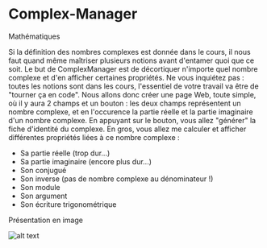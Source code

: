 # Complex-Manager
Mathématiques

Si la définition des nombres complexes est donnée dans le cours, il nous faut quand même maîtriser plusieurs notions avant d'entamer quoi que ce soit. Le but de ComplexManager est de décortiquer n'importe quel nombre complexe et d'en afficher certaines propriétés. Ne vous inquiétez pas : toutes les notions sont dans les cours, l'essentiel de votre travail va être de "tourner ça en code".
Nous allons donc créer une page Web, toute simple, où il y aura 2 champs et un bouton : les deux champs représentent un nombre complexe, et en l'occurence la partie réelle et la partie imaginaire d'un nombre complexe. En appuyant sur le bouton, vous allez "générer" la fiche d'identité du complexe. En gros, vous allez me calculer et afficher différentes propriétés liées à ce nombre complexe :
- Sa partie réelle (trop dur...)
- Sa partie imaginaire (encore plus dur...)
- Son conjugué
- Son inverse (pas de nombre complexe au dénominateur !)
- Son module
- Son argument
- Son écriture trigonométrique


Présentation en image

![alt text](file:///Users/azis_w/Desktop/Screen%20Shot%202016-04-07%20at%2011.12.11.png)
